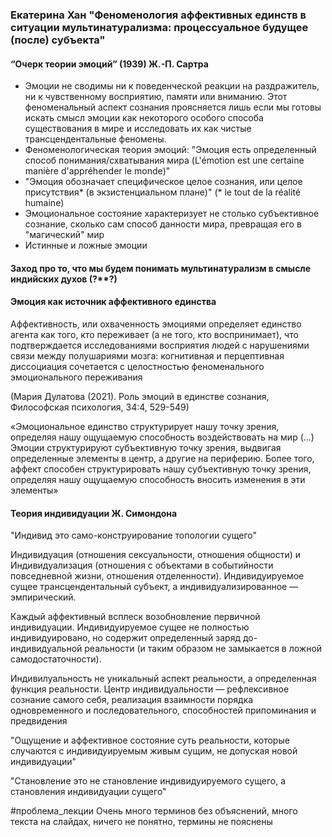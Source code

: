 ### Екатерина Хан "Феноменология аффективных единств в ситуации мультинатурализма: процессуальное будущее (после) субъекта" 

#### “Очерк теории эмоций” (1939) Ж.-П. Сартра
- Эмоции не сводимы ни к поведенческой реакции на раздражитель, ни к чувственному восприятию, памяти или вниманию. Этот феноменальный аспект сознания проясняется лишь если мы готовы искать смысл эмоции как некоторого особого способа существования в мире и исследовать их как чистые трансцендентальные феномены.
- Феноменологическая теория эмоций: "Эмоция есть определенный способ понимания/схватывания мира (L'émotion est une certaine manière d'appréhender le monde)"
- "Эмоция обозначает специфическое целое сознания, или целое присутствия* (в экзистенциальном плане)" (* le tout de la réalité humaine)
- Эмоциональное состояние характеризует не столько субъективное сознание, сколько сам способ данности мира, превращая его в "магический" мир
- Истинные и ложные эмоции

#### Заход про то, что мы будем понимать мультинатурализм в смысле индийских духов (?**?)

#### Эмоция как источник аффективного единства

Аффективность, или охваченность эмоциями определяет единство агента как того, кто переживает (а не того, кто воспринимает), что подтверждается исследованиями восприятия людей с нарушениями связи между полушариями мозга: когнитивная и перцептивная диссоциация сочетается с целостностью феноменального эмоционального переживания

(Мария Дулатова (2021). Роль эмоций в единстве сознания, Философская психология, 34:4, 529-549)

«Эмоциональное единство структурирует нашу точку зрения, определяя нашу ощущаемую способность воздействовать на мир (...) Эмоции структурируют субъективную точку зрения, выдвигая определенные элементы в центр, а другие на периферию. Более того, аффект способен структурировать нашу субъективную точку зрения, определяя нашу ощущаемую способность вносить изменения в эти элементы»

#### Теория индивидуации Ж. Симондона

"Индивид это само-конструирование топологии сущего"

Индивидуация (отношения сексуальности, отношения общности) и Индивидуализация (отношения с объектами в событийности повседневной жизни, отношения отделенности). Индивидуируемое сущее трансцендентальный субъект, а индивидуализированное — эмпирический.

Каждый аффективный всплеск возобновление первичной индивидуации. Индивидуируемое сущее не полностью индивидуировано, но содержит определенный заряд до-индивидуальной реальности (и таким образом не замыкается в ложной самодостаточности).

Индивилуальность не уникальный аспект реальности, а определенная функция реальности. Центр индивидуальности — рефлексивное сознание самого себя, реализация взаимности порядка одновременного и последовательного, способностей припоминания и предвидения

"Ощущение и аффективное состояние суть реальности, которые случаются с индивидуируемым живым сущим, не допуская новой индивидуации"

"Становление это не становление индивидуируемого сущего, а становления индивидуации сущего"

#проблема_лекции Очень много терминов без объяснений, много текста на слайдах, ничего не понятно, термины не пояснены